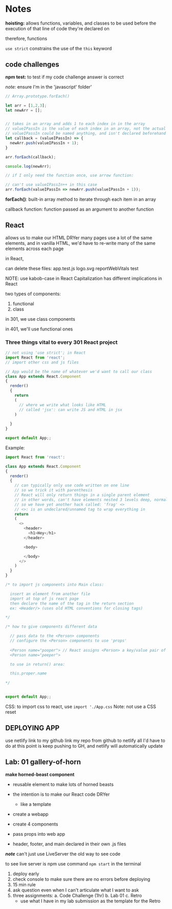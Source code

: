 # Notes

**hoisting:**
allows functions, variables, and classes to be used before the execution of that line of code they're declared on

therefore, functions

`use strict` constrains the use of the `this` keyword

## code challenges

**npm test:**
to test if my code challenge answer is correct

  *note:* ensure I'm in the 'javascript' folder'

``` JavaScript
// Array.prototype.forEach()

let arr = [1,2,3];
let newArr = [];


// takes in an array and adds 1 to each index in in the array
// valueIPassIn is the value of each index in an array, not the actual array
// valueIPassIn could be named anything, and isn't declared beforehand
let callback = (valueIPassIn) => {
  newArr.push(valueIPassIn + 1);
}

arr.forEach(callback);

console.log(newArr);

// if I only need the function once, use arrow function:

// can't use valueIPassIn++ in this case
arr.forEach(valueIPassIn => newArr.push(valueIPassIn + 1));
```

**forEach()**:
built-in array method to iterate through each item in an array

callback function: function passed as an argument to another function

## React

allows us to make our HTML DRYer
many pages use a lot of the same elements, and in vanilla HTML, we'd have to re-write many of the same elements across each page

in React,

can delete these files:
app.test.js
logo.svg
reportWebVitals
test

NOTE: use kabob-case in React
Capitalization has different implications in React

two types of components:

1. functional
2. class

in 301, we use class components

in 401, we'll use functional ones

### Three things vital to every 301 React project

``` JavaScript
// not using 'use strict'; in React
import React from 'react';
// import other css and js files

// App would be the name of whatever we'd want to call our class 
class App extends React.Component 
{
  render()
  {
    return
    (
      // where we write what looks like HTML
      // called 'jsx': can write JS and HTML in jsx
    )
    
  }
}

export default App;;
```

Example:

``` JavaScript
import React from 'react':

class App extends React.Component 
{
  render()
  {
    // can typically only use code written on one line
    // so we trick it with parenthesis
    // React will only return things in a single parent element
    // in other words, can't have elements nested 3 levels deep, normally
    // so we have yet another hack called: 'frag' <>
    // <>: is an undeclared/unnamed tag to wrap everything in
    return
    (
      <>
        <header>
          <h1>Hey</h1>
        </header>

        <body>

        </body>
      </>
    ) 
  }
}

/* to import js components into Main class: 

  insert an element from another file
  import at top of js react page
  then declare the name of the tag in the return section
  ex: <Header/> (uses old HTML conventions for closing tags)

*/

/* how to give components different data 

  // pass data to the <Person> components
  // configure the <Person> components to use 'props'
  
  <Person name="pooper"> // React assigns <Person> a key/value pair of {name: "pooper"}
  <Person name="peeper">

  to use in return() area:

  this.proper.name
  
*/


export default App;;
```

CSS: to import css to react, use `import './App.css` 
Note: not use a CSS reset

## DEPLOYING APP

use netlify
link to my github
link my repo from github to netlify
all I'd have to do at this point is keep pushing to GH, and netlify will automatically update

## Lab: 01  gallery-of-horn

**make horned-beast component**
- reusable element to make lots of horned beasts
- the intention is to make our React code DRYer
  - like a template

- create a webapp

- create 4 components

- pass props into web app

- header, footer, and main declared in their own .js files

***note***
can't just use LiveServer the old way to see code

to see live server is npm use command `npm start` in the terminal

1. deploy early
2. check console to make sure there are no errors before deploying
3. 15 min rule
4. ask question even when I can't articulate what I want to ask
5. three assignments:
  a. Code Challenge (1hr)
  b. Lab 01
  c. Retro 
    - use what I have in my lab submission as the template for the Retro
